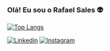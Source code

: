 ### Olá! Eu sou o Rafael Sales 👽


[![Top Langs](https://github-readme-stats.vercel.app/api/top-langs/?username=rafael-sales-br&layout=compact)](https://github.com/rafael-sales-br/github-readme-stats)

[![Linkedin](https://img.shields.io/badge/LinkedIn-0077B5?style=for-the-badge&logo=linkedin&logoColor=white)](https://www.linkedin.com/in/rafael-sales-br/)
[![Instagram](https://img.shields.io/badge/Instagram-E4405F?style=for-the-badge&logo=instagram&logoColor=white)](https://www.instagram.com/rafaelsales.com.br/)
